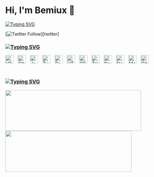 # Hi, I'm Bemiux 👋 

[![Typing SVG](https://readme-typing-svg.herokuapp.com?font=Fira+Code&size=24&duration=2500&pause=1300&color=7777FF&center=false&vCenter=true&width=500&height=30&lines=›+UI%2FUX+Designer;›+Frontend+Developer)](https://git.io/typing-svg)

[![Twitter Follow](https://img.shields.io/twitter/follow/bemiux?color=1DA1F2&logo=twitter&style=for-the-badge?)][twitter]

### [![Typing SVG](https://readme-typing-svg.herokuapp.com?font=Fira+Code&size=21&duration=5000&pause=3600000&color=ffc182&center=false&vCenter=true&width=500&height=30&lines=⚒️+Languages+%26+Tools)][github]

[<img align="left" alt="VS Code" width="26px" src="https://cdn.jsdelivr.net/gh/devicons/devicon/icons/vscode/vscode-original.svg" style="padding-right:10px;" />][website]
[<img align="left" alt="GitHub" width="26px" src="https://user-images.githubusercontent.com/3369400/139447912-e0f43f33-6d9f-45f8-be46-2df5bbc91289.png" style="padding-right:10px;" />][website]
[<img align="left" alt="JavaScript" width="26px" src="https://cdn.jsdelivr.net/gh/devicons/devicon/icons/javascript/javascript-original.svg" style="padding-right:10px;" />][website]
[<img align="left" alt="TypeScript" width="26px" src="https://cdn.jsdelivr.net/gh/devicons/devicon/icons/typescript/typescript-original.svg" style="padding-right:10px;" />][website]
[<img align="left" alt="React" width="26px" src="https://cdn.jsdelivr.net/gh/devicons/devicon/icons/react/react-original.svg" style="padding-right:10px;" />][website]
[<img align="left" alt="HTML5" width="26px" src="https://cdn.jsdelivr.net/gh/devicons/devicon/icons/html5/html5-original.svg" style="padding-right:10px;" />][website]
[<img align="left" alt="CSS3" width="26px" src="https://cdn.jsdelivr.net/gh/devicons/devicon/icons/css3/css3-original.svg" style="padding-right:10px;" />][website]
[<img align="left" alt="TailwindCSS" width="26px" src="https://api.iconify.design/logos/tailwindcss-icon.svg?color=white&width=64&height=64" style="padding-right:10px;" />][website]
[<img align="left" alt="NextJS" width="26px" src="https://api.iconify.design/file-icons/nextjs.svg?color=white" style="padding-right:10px;" />][website]
[<img align="left" alt="NodeJS" width="26px" src="https://cdn.jsdelivr.net/gh/devicons/devicon/icons/nodejs/nodejs-original.svg" style="padding-right:10px;" />][website]
[<img align="left" alt="MongoDB" width="26px" src="https://cdn.jsdelivr.net/gh/devicons/devicon/icons/mongodb/mongodb-original.svg" style="padding-right:10px;" />][website]
[<img align="left" alt="Git" width="26px" src="https://cdn.jsdelivr.net/gh/devicons/devicon/icons/git/git-original.svg" style="padding-right:10px;" />][website]

<br />
<br />

<br>

### [![Typing SVG](https://readme-typing-svg.herokuapp.com?font=Fira+Code&size=21&duration=5000&pause=3600000&color=82a9ff&center=false&vCenter=true&width=500&height=30&lines=📈+Github+Stats)][github]
<div align="left"> 
  <a href='https://github-readme-stats.vercel.app' target='_blank'>
    <img width="430vh" height="130vh" 
      src="https://github-readme-stats.vercel.app/api?username=bemiux&theme=github_dark&show_icons=true&hide=contribs,prs"
    >
  </a>
  <a href='https://github-readme-stats.vercel.app' target='_blank'>
    <img width="400vh" height="130vh"
      src="https://github-readme-stats.vercel.app/api/top-langs/?username=bemiux&layout=compact&theme=github_dark"
    >
  </a>
</div>
<div align="center"> 
</div>

[website]: https://bemiux.ga
[github]: https://github.com/bemiux
[twitter]: https://twitter.com/intent/follow?original_referer=https://github.com/bemiux&screen_name=bemiux
[instagram]: https://instagram.com/bemiux
